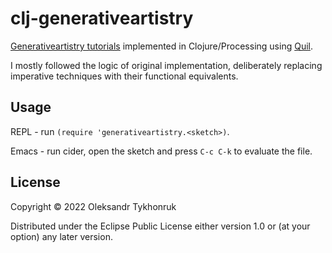 # clj-generativeartistry

[Generativeartistry tutorials](https://generativeartistry.com/tutorials/) implemented in Clojure/Processing
using [Quil](http://quil.info/).

I mostly followed the logic of original implementation, deliberately replacing imperative techniques with their functional equivalents.

## Usage

REPL - run `(require 'generativeartistry.<sketch>)`.

Emacs - run cider, open the sketch and press `C-c C-k` to evaluate the file.

## License

Copyright © 2022 Oleksandr Tykhonruk

Distributed under the Eclipse Public License either version 1.0 or (at
your option) any later version.
